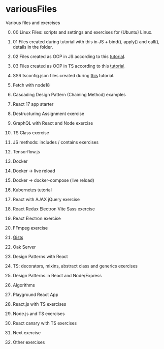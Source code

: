 # variousFiles

Various files and exercises

0. 00 Linux Files: scripts and settings and exercises for (Ubuntu) Linux.

1. 01 Files created during tutorial with this in JS + bind(), apply() and call(), details in the folder.

2. 02 Files created as OOP in JS according to this [tutorial](https://www.youtube.com/watch?v=JaMCxVWtW58).

3. 03 Files created as OOP in TS according to this [tutorial](https://www.youtube.com/watch?v=fsVL_xrYO0w).

4. SSR tsconfig.json files created during [this](https://nils-mehlhorn.de/posts/typescript-nodejs-react-ssr) tutorial.

5. Fetch with node18

6. Cascading Design Pattern (Chaining Method) examples

7. React 17 app starter

8. Destructuring Assignment exercise

9. GraphQL with React and Node exercise

10. TS Class exercise

11. JS methods: includes / contains exercises

12. Tensorflow.js

13. Docker

14. Docker -> live reload

15. Docker -> docker-compose (live reload)

16. Kubernetes tutorial

17. React with AJAX jQuery exercise

18. React Redux Electron Vite Sass exercise

19. React Electron exercise

20. FFmpeg exercise

21. [Gists](https://gist.github.com/Michal-Radomski)

22. Oak Server

23. Design Patterns with React

24. TS: decorators, mixins, abstract class and generics exercises

25. Design Patterns in React and Node/Express

26. Algorithms

27. Playground React App

28. React.js with TS exercises

29. Node.js and TS exercises

30. React canary with TS exercises

31. Next exercise

32. Other exercises
